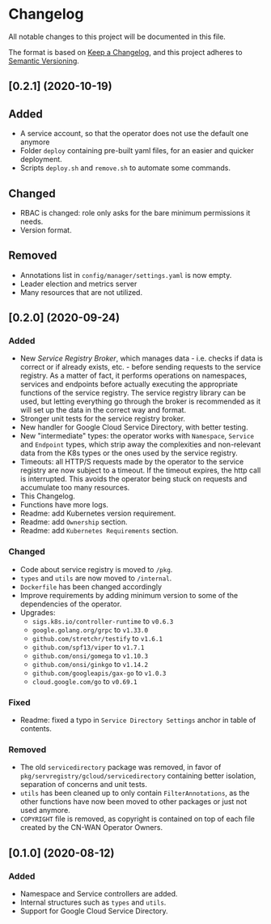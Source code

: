 # Changelog

All notable changes to this project will be documented in this file.

The format is based on [Keep a Changelog](https://keepachangelog.com/en/1.0.0/),
and this project adheres to [Semantic Versioning](https://semver.org/spec/v2.0.0.html).

## [0.2.1] (2020-10-19)

## Added

- A service account, so that the operator does not use the default one anymore
- Folder `deploy` containing pre-built yaml files, for an easier and
quicker deployment.
- Scripts `deploy.sh` and `remove.sh` to automate some commands.

## Changed

- RBAC is changed: role only asks for the bare minimum permissions it needs.
- Version format.

## Removed

- Annotations list in `config/manager/settings.yaml` is now empty.
- Leader election and metrics server
- Many resources that are not utilized.

## [0.2.0] (2020-09-24)

### Added

- New *Service Registry Broker*, which manages data - i.e. checks if data is
correct or if already exists, etc. - before sending requests to the service
registry. As a matter of fact, it performs operations on namespaces, services
and endpoints before actually executing the appropriate functions of the
service registry. The service registry library can be used, but letting
everything go through the broker is recommended as it will set up the data
in the correct way and format.
- Stronger unit tests for the service registry broker.
- New handler for Google Cloud Service Directory, with better testing.
- New "intermediate" types: the operator works with `Namespace`, `Service`
and `Endpoint` types, which strip away the complexities and non-relevant
data from the K8s types or the ones used by the service registry.
- Timeouts: all HTTP/S requests made by the operator to the service registry
are now subject to a timeout. If the timeout expires, the http call is
interrupted. This avoids the operator being stuck on requests and accumulate
too many resources.
- This Changelog.
- Functions have more logs.
- Readme: add Kubernetes version requirement.
- Readme: add `Ownership` section.
- Readme: add `Kubernetes Requirements` section.

### Changed

- Code about service registry is moved to `/pkg`.
- `types` and `utils` are now moved to `/internal`.
- `Dockerfile` has been changed accordingly
- Improve requirements by adding minimum version to some of the dependencies
of the operator.
- Upgrades:
  - `sigs.k8s.io/controller-runtime` to `v0.6.3`
  - `google.golang.org/grpc` to `v1.33.0`
  - `github.com/stretchr/testify` to `v1.6.1`
  - `github.com/spf13/viper` to `v1.7.1`
  - `github.com/onsi/gomega` to `v1.10.3`
  - `github.com/onsi/ginkgo` to `v1.14.2`
  - `github.com/googleapis/gax-go` to `v1.0.3`
  - `cloud.google.com/go` to `v0.69.1`

### Fixed

- Readme: fixed a typo in `Service Directory Settings` anchor in table of contents.

### Removed

- The old `servicedirectory` package was removed, in favor of
`pkg/servregistry/gcloud/servicedirectory` containing better isolation,
separation of concerns and unit tests.
- `utils` has been cleaned up to only contain `FilterAnnotations`, as the
other functions have now been moved to other packages or just not used anymore.
- `COPYRIGHT` file is removed, as copyright is contained on top of each file
created by the CN-WAN Operator Owners.

## [0.1.0] (2020-08-12)

### Added

- Namespace and Service controllers are added.
- Internal structures such as `types` and `utils`.
- Support for Google Cloud Service Directory.
